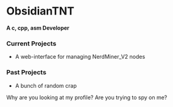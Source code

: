 # ObsidianTNT

**A c, cpp, asm Developer**

### Current Projects
- A web-interface for managing NerdMiner_V2 nodes

### Past Projects
- A bunch of random crap

Why are you looking at my profile? Are you trying to spy on me?
